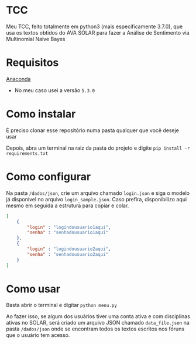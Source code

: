# TCC
Meu TCC, feito totalmente em python3 (mais especificamente 3.7.0), que usa os textos obtidos do AVA SOLAR para fazer a Análise de Sentimento via Multinomial Naive Bayes

# Requisitos
[Anaconda](https://www.anaconda.com/download/)
  - No meu caso usei a versão `5.3.0`

# Como instalar
É preciso clonar esse repositório numa pasta qualquer que você deseje usar

Depois, abra um terminal na raiz da pasta do projeto e digite `pip install -r requirements.txt`

# Como configurar
Na pasta `/dados/json`, crie um arquivo chamado `login.json` e siga o modelo já disponível no arquivo `login_sample.json`. Caso prefira, disponibilizo aqui mesmo em seguida a estrutura para copiar e colar.

```json
[
    {
        "login" : "logindousuario1aqui",
        "senha" : "senhadousuario1aqui"
    },
    {
        "login" : "logindousuario2aqui",
        "senha" : "senhadousuario2aqui"
    }
]
```

# Como usar
Basta abrir o terminal e digitar `python menu.py`

Ao fazer isso, se algum dos usuários tiver uma conta ativa e com disciplinas ativas no SOLAR, será criado um arquivo JSON chamado `data_file.json` na pasta `/dados/json` onde se encontram todos os textos escritos nos fóruns que o usuário tem acesso. 
